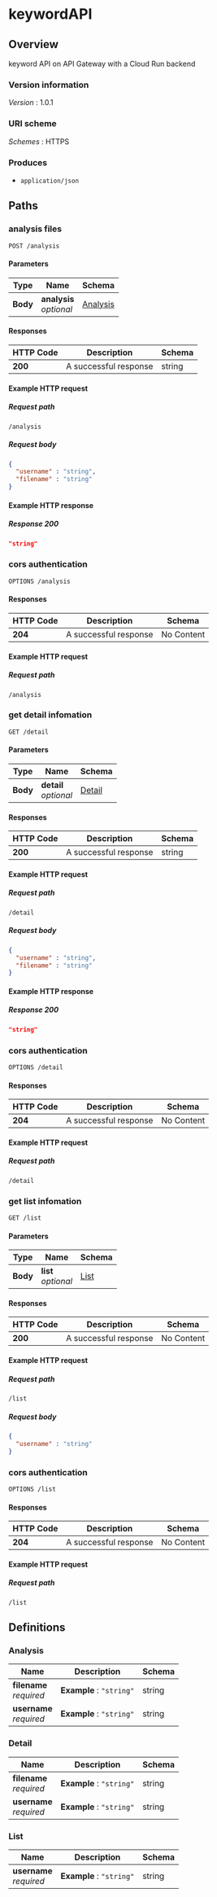 # keywordAPI


<a name="overview"></a>
## Overview
keyword API on API Gateway with a Cloud Run backend


### Version information
*Version* : 1.0.1


### URI scheme
*Schemes* : HTTPS


### Produces

* `application/json`




<a name="paths"></a>
## Paths

<a name="analysis"></a>
### analysis files
```
POST /analysis
```


#### Parameters

|Type|Name|Schema|
|---|---|---|
|**Body**|**analysis**  <br>*optional*|[Analysis](#analysis)|


#### Responses

|HTTP Code|Description|Schema|
|---|---|---|
|**200**|A successful response|string|


#### Example HTTP request

##### Request path
```
/analysis
```


##### Request body
```json
{
  "username" : "string",
  "filename" : "string"
}
```


#### Example HTTP response

##### Response 200
```json
"string"
```


<a name="authcorsregister"></a>
### cors authentication
```
OPTIONS /analysis
```


#### Responses

|HTTP Code|Description|Schema|
|---|---|---|
|**204**|A successful response|No Content|


#### Example HTTP request

##### Request path
```
/analysis
```


<a name="detail"></a>
### get detail infomation
```
GET /detail
```


#### Parameters

|Type|Name|Schema|
|---|---|---|
|**Body**|**detail**  <br>*optional*|[Detail](#detail)|


#### Responses

|HTTP Code|Description|Schema|
|---|---|---|
|**200**|A successful response|string|


#### Example HTTP request

##### Request path
```
/detail
```


##### Request body
```json
{
  "username" : "string",
  "filename" : "string"
}
```


#### Example HTTP response

##### Response 200
```json
"string"
```


<a name="authcorslogout"></a>
### cors authentication
```
OPTIONS /detail
```


#### Responses

|HTTP Code|Description|Schema|
|---|---|---|
|**204**|A successful response|No Content|


#### Example HTTP request

##### Request path
```
/detail
```


<a name="getlist"></a>
### get list infomation
```
GET /list
```


#### Parameters

|Type|Name|Schema|
|---|---|---|
|**Body**|**list**  <br>*optional*|[List](#list)|


#### Responses

|HTTP Code|Description|Schema|
|---|---|---|
|**200**|A successful response|No Content|


#### Example HTTP request

##### Request path
```
/list
```


##### Request body
```json
{
  "username" : "string"
}
```


<a name="authcorsuser"></a>
### cors authentication
```
OPTIONS /list
```


#### Responses

|HTTP Code|Description|Schema|
|---|---|---|
|**204**|A successful response|No Content|


#### Example HTTP request

##### Request path
```
/list
```




<a name="definitions"></a>
## Definitions

<a name="analysis"></a>
### Analysis

|Name|Description|Schema|
|---|---|---|
|**filename**  <br>*required*|**Example** : `"string"`|string|
|**username**  <br>*required*|**Example** : `"string"`|string|


<a name="detail"></a>
### Detail

|Name|Description|Schema|
|---|---|---|
|**filename**  <br>*required*|**Example** : `"string"`|string|
|**username**  <br>*required*|**Example** : `"string"`|string|


<a name="list"></a>
### List

|Name|Description|Schema|
|---|---|---|
|**username**  <br>*required*|**Example** : `"string"`|string|






